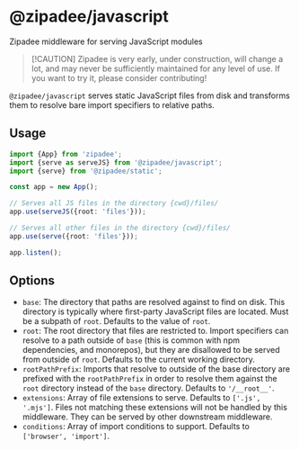 # @zipadee/javascript

Zipadee middleware for serving JavaScript modules

> [!CAUTION] Zipadee is very early, under construction, will change a lot, and
> may never be sufficiently maintained for any level of use. If you want to try
> it, please consider contributing!

`@zipadee/javascript` serves static JavaScript files from disk and transforms
them to resolve bare import specifiers to relative paths.

## Usage

```ts
import {App} from 'zipadee';
import {serve as serveJS} from '@zipadee/javascript';
import {serve} from '@zipadee/static';

const app = new App();

// Serves all JS files in the directory {cwd}/files/
app.use(serveJS({root: 'files'}));

// Serves all other files in the directory {cwd}/files/
app.use(serve({root: 'files'}));

app.listen();
```

## Options

- `base`: The directory that paths are resolved against to find on disk. This
  directory is typically where first-party JavaScript files are located. Must be
  a subpath of `root`. Defaults to the value of `root`.
- `root`: The root directory that files are restricted to. Import specifiers can
  resolve to a path outside of `base` (this is common with npm dependencies, and
  monorepos), but they are disallowed to be served from outside of `root`.
  Defaults to the current working directory.
- `rootPathPrefix`: Imports that resolve to outside of the base directory are
  prefixed with the `rootPathPrefix` in order to resolve them against the `root`
  directory instead of the `base` directory. Defaults to `'/__root__'`.
- `extensions`: Array of file extensions to serve. Defaults to `['.js',
  '.mjs']`. Files not matching these extensions will not be handled by this
  middleware. They can be served by other downstream middleware.
- `conditions`: Array of import conditions to support. Defaults to `['browser', 'import']`.
